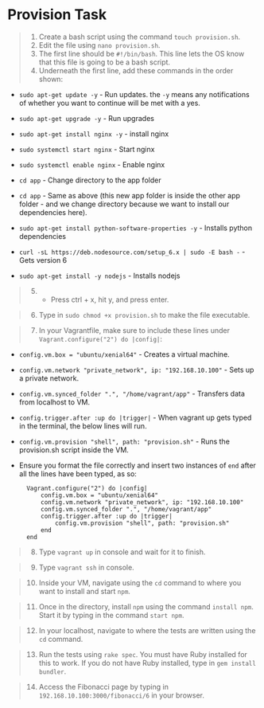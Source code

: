# Provision Task

> 1. Create a bash script using the command `touch provision.sh`.
> 2. Edit the file using `nano provision.sh`.
> 3. The first line should be `#!/bin/bash`. This line lets the OS know
that this file is going to be a bash script.
> 4. Underneath the first line, add these commands in the order shown:

* `sudo apt-get update -y` - Run updates. the `-y` means any notifications
of whether you want to continue will be met with a yes.

* `sudo apt-get upgrade -y` - Run upgrades

* `sudo apt-get install nginx -y` - install nginx

* `sudo systemctl start nginx` - Start nginx

* `sudo systemctl enable nginx` - Enable nginx

* `cd app` - Change directory to the app folder

* `cd app` - Same as above (this new app folder is inside the other app folder -
and we change directory because we want to install our dependencies here).

* `sudo apt-get install python-software-properties -y` - Installs python dependencies

* `curl -sL https://deb.nodesource.com/setup_6.x | sudo -E bash -` - Gets version 6

* `sudo apt-get install -y nodejs` - Installs nodejs

> 5. - Press ctrl + x, hit y, and press enter.

> 6. Type in `sudo chmod +x provision.sh` to make the file executable.

> 7. In your Vagrantfile, make sure to include these lines under `Vagrant.configure("2") do |config|`:

* `config.vm.box = "ubuntu/xenial64"` - Creates a virtual machine.

* `config.vm.network "private_network", ip: "192.168.10.100"` - Sets up a private network.

* `config.vm.synced_folder ".", "/home/vagrant/app"` - Transfers data from localhost to VM.

* `config.trigger.after :up do |trigger|` - When vagrant up gets typed in the terminal, the
below lines will run.

* `config.vm.provision "shell", path: "provision.sh"` - Runs the provision.sh script inside the VM.

* Ensure you format the file correctly and insert two instances of `end` after all the lines have been typed, as so:

        Vagrant.configure("2") do |config|
            config.vm.box = "ubuntu/xenial64"
            config.vm.network "private_network", ip: "192.168.10.100"
            config.vm.synced_folder ".", "/home/vagrant/app"
            config.trigger.after :up do |trigger|
                config.vm.provision "shell", path: "provision.sh"
            end
        end

> 8. Type `vagrant up` in console and wait for it to finish.

> 9. Type `vagrant ssh` in console.

> 10. Inside your VM, navigate using the `cd` command to where you want to install and start `npm`.

> 11. Once in the directory, install `npm` using the command `install npm`. Start it by typing in the command `start npm`.

> 12. In your localhost, navigate to where the tests are written using the `cd` command.

> 13. Run the tests using `rake spec`. You must have Ruby installed for this to work. If you do not have Ruby installed, type in `gem install bundler`.

> 14. Access the Fibonacci page by typing in `192.168.10.100:3000/fibonacci/6` in your browser.